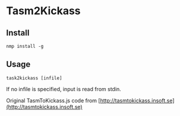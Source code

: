 # Tasm2Kickass

## Install

    nmp install -g

## Usage

    task2kickass [infile]

If no infile is specified, input is read from stdin.


Original TasmToKickass.js code from
[http://tasmtokickass.insoft.se](http://tasmtokickass.insoft.se)
